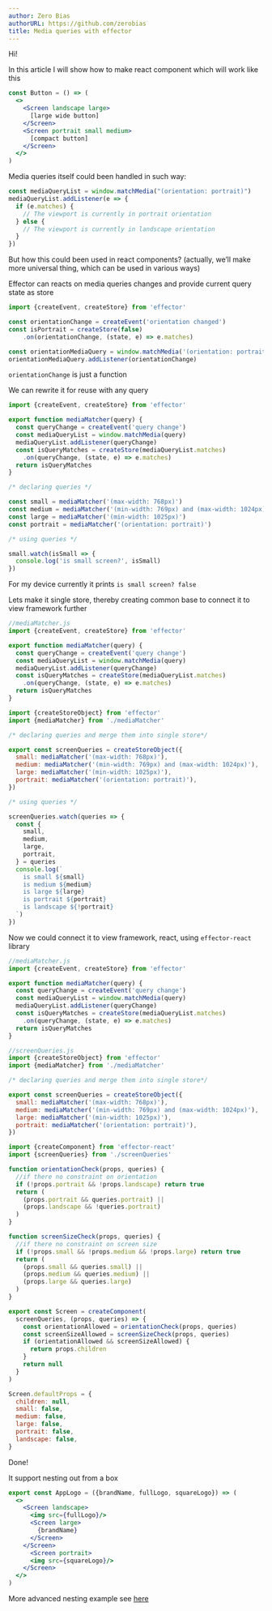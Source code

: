 ```yaml
---
author: Zero Bias
authorURL: https://github.com/zerobias
title: Media queries with effector
---
```

Hi!

In this article I will show how to make react component which will work like this

<!--DOCUSAURUS_CODE_TABS-->

<!--JavaScript-->

```jsx
const Button = () => (
  <>
    <Screen landscape large>
      [large wide button]
    </Screen>
    <Screen portrait small medium>
      [compact button]
    </Screen>
  </>
)
```

<!--END_DOCUSAURUS_CODE_TABS-->


Media queries itself could been handled in such way:

<!--DOCUSAURUS_CODE_TABS-->

<!--JavaScript-->

```js
const mediaQueryList = window.matchMedia("(orientation: portrait)")
mediaQueryList.addListener(e => {
  if (e.matches) {
    // The viewport is currently in portrait orientation
  } else {
    // The viewport is currently in landscape orientation
  }
})
```

<!--END_DOCUSAURUS_CODE_TABS-->


But how this could been used in react components? (actually, we’ll make more universal thing, which can be used in various ways)

Effector can reacts on media queries changes and provide current query state as store

<!--DOCUSAURUS_CODE_TABS-->

<!--JavaScript-->

```js
import {createEvent, createStore} from 'effector'

const orientationChange = createEvent('orientation changed')
const isPortrait = createStore(false)
	.on(orientationChange, (state, e) => e.matches)

const orientationMediaQuery = window.matchMedia('(orientation: portrait)')
orientationMediaQuery.addListener(orientationChange)

```

<!--END_DOCUSAURUS_CODE_TABS-->

`orientationChange` is just a function



We can rewrite it for reuse with any query

<!--DOCUSAURUS_CODE_TABS-->

<!--JavaScript-->

```js
import {createEvent, createStore} from 'effector'

export function mediaMatcher(query) {
  const queryChange = createEvent('query change')
  const mediaQueryList = window.matchMedia(query)
  mediaQueryList.addListener(queryChange)
  const isQueryMatches = createStore(mediaQueryList.matches)
    .on(queryChange, (state, e) => e.matches)
  return isQueryMatches
}

/* declaring queries */

const small = mediaMatcher('(max-width: 768px)')
const medium = mediaMatcher('(min-width: 769px) and (max-width: 1024px)')
const large = mediaMatcher('(min-width: 1025px)')
const portrait = mediaMatcher('(orientation: portrait)')

/* using queries */

small.watch(isSmall => {
  console.log('is small screen?', isSmall)
})
```

<!--END_DOCUSAURUS_CODE_TABS-->

For my device currently it prints `is small screen? false` 



Lets make it single store, thereby creating common base to connect it to view framework further

<!--DOCUSAURUS_CODE_TABS-->

<!--JavaScript-->

```js
//mediaMatcher.js
import {createEvent, createStore} from 'effector'

export function mediaMatcher(query) {
  const queryChange = createEvent('query change')
  const mediaQueryList = window.matchMedia(query)
  mediaQueryList.addListener(queryChange)
  const isQueryMatches = createStore(mediaQueryList.matches)
    .on(queryChange, (state, e) => e.matches)
  return isQueryMatches
}
```

<!--END_DOCUSAURUS_CODE_TABS-->


<!--DOCUSAURUS_CODE_TABS-->

<!--JavaScript-->

```js
import {createStoreObject} from 'effector'
import {mediaMatcher} from './mediaMatcher'

/* declaring queries and merge them into single store*/

export const screenQueries = createStoreObject({
  small: mediaMatcher('(max-width: 768px)'),
  medium: mediaMatcher('(min-width: 769px) and (max-width: 1024px)'),
  large: mediaMatcher('(min-width: 1025px)'),
  portrait: mediaMatcher('(orientation: portrait)'),
})

/* using queries */

screenQueries.watch(queries => {
  const {
    small,
    medium,
    large,
    portrait,
  } = queries
  console.log(`
    is small ${small}
    is medium ${medium}
    is large ${large}
    is portrait ${portrait}
    is landscape ${!portrait}
  `)
})
```

<!--END_DOCUSAURUS_CODE_TABS-->


Now we could connect it to view framework, react, using `effector-react` library

<!--DOCUSAURUS_CODE_TABS-->

<!--JavaScript-->

```js
//mediaMatcher.js
import {createEvent, createStore} from 'effector'

export function mediaMatcher(query) {
  const queryChange = createEvent('query change')
  const mediaQueryList = window.matchMedia(query)
  mediaQueryList.addListener(queryChange)
  const isQueryMatches = createStore(mediaQueryList.matches)
    .on(queryChange, (state, e) => e.matches)
  return isQueryMatches
}
```

<!--END_DOCUSAURUS_CODE_TABS-->


<!--DOCUSAURUS_CODE_TABS-->

<!--JavaScript-->

```js
//screenQueries.js
import {createStoreObject} from 'effector'
import {mediaMatcher} from './mediaMatcher'

/* declaring queries and merge them into single store*/

export const screenQueries = createStoreObject({
  small: mediaMatcher('(max-width: 768px)'),
  medium: mediaMatcher('(min-width: 769px) and (max-width: 1024px)'),
  large: mediaMatcher('(min-width: 1025px)'),
  portrait: mediaMatcher('(orientation: portrait)'),
})
```

<!--END_DOCUSAURUS_CODE_TABS-->



<!--DOCUSAURUS_CODE_TABS-->

<!--JavaScript-->

```js
import {createComponent} from 'effector-react'
import {screenQueries} from './screenQueries'

function orientationCheck(props, queries) {
  //if there no constraint on orientation
  if (!props.portrait && !props.landscape) return true
  return (
    (props.portrait && queries.portrait) ||
    (props.landscape && !queries.portrait)
  )
}

function screenSizeCheck(props, queries) {
  //if there no constraint on screen size
  if (!props.small && !props.medium && !props.large) return true
  return (
    (props.small && queries.small) ||
    (props.medium && queries.medium) ||
    (props.large && queries.large)
  )
}

export const Screen = createComponent(
  screenQueries, (props, queries) => {
    const orientationAllowed = orientationCheck(props, queries)
    const screenSizeAllowed = screenSizeCheck(props, queries)
    if (orientationAllowed && screenSizeAllowed) {
      return props.children
    }
    return null
  }
)

Screen.defaultProps = {
  children: null,
  small: false,
  medium: false,
  large: false,
  portrait: false,
  landscape: false,
}


```

<!--END_DOCUSAURUS_CODE_TABS-->

Done!

It support nesting out from a box

<!--DOCUSAURUS_CODE_TABS-->

<!--JavaScript-->

```jsx
export const AppLogo = ({brandName, fullLogo, squareLogo}) => (
  <>
    <Screen landscape>
      <img src={fullLogo}/>
      <Screen large>
        {brandName}
      </Screen>
    </Screen>
      <Screen portrait>
      <img src={squareLogo}/>
    </Screen>
  </>
)
```

<!--END_DOCUSAURUS_CODE_TABS-->

More advanced nesting example see [here](https://codesandbox.io/s/mj1n4466kj)
